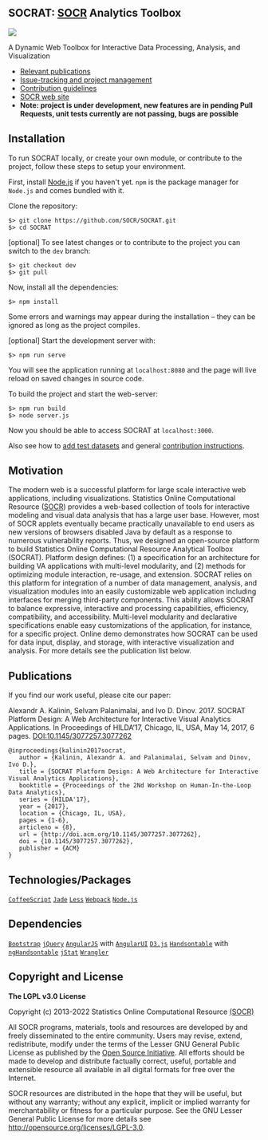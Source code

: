 ## SOCRAT: [SOCR](http://socr.umich.edu) Analytics Toolbox

<a href="http://socr.umich.edu/HTML5/SOCRAT/"><img align="middle" src="http://www.socr.umich.edu/img/SOCR_SOCRAT_Carousel.png"></a>

A Dynamic Web Toolbox for Interactive Data Processing, Analysis, and Visualization

* [Relevant publications](#publications)
* [Issue-tracking and project management](https://github.com/SOCR/SOCRAT-issues)
* [Contribution guidelines](https://github.com/SOCR/SOCRAT/blob/master/CONTRIBUTE.md)
* [SOCR web site](http://socr.umich.edu)
* **Note: project is under development, new features are in pending Pull Requests, unit tests currently are not passing, bugs are possible**

Installation
------------
To run SOCRAT locally, or create your own module, or contribute to the project, follow these steps to setup your environment.

First, install [Node.js](http://nodejs.org/) if you haven't yet. `npm` is the package manager for `Node.js` and comes bundled with it.

Clone the repository:

    $> git clone https://github.com/SOCR/SOCRAT.git
    $> cd SOCRAT

[optional] To see latest changes or to contribute to the project you can switch to the `dev` branch:

    $> git checkout dev
    $> git pull

Now, install all the dependencies:

    $> npm install

Some errors and warnings may appear during the installation – they can be ignored
as long as the project compiles.

[optional] Start the development server with:

    $> npm run serve

You will see the application running at `localhost:8080` and the page will live
reload on saved changes in source code.

To build the project and start the web-server:

    $> npm run build
    $> node server.js

Now you should be able to access SOCRAT at `localhost:3000`.

Also see how to [add test datasets](https://github.com/SOCR/SOCRAT/blob/dev/CONTRIBUTE.md#socr-datasets-for-testing) and general [contribution instructions](https://github.com/SOCR/SOCRAT/blob/dev/CONTRIBUTE.md).

Motivation
--------------
The modern web is a successful platform for large scale interactive web applications, including visualizations. Statistics Online Computational Resource ([SOCR](http://socr.umich.edu)) provides a
web-based collection of tools for interactive modeling and visual data analysis that has a large user base. However, most of SOCR applets eventually became practically unavailable to end users as new versions of browsers disabled Java by default as a response to numerous vulnerability reports.
Thus, we designed an open-source platform to build Statistics Online Computational Resource
Analytical Toolbox (SOCRAT). Platform design defines: (1) a specification for an architecture for building VA applications with multi-level modularity, and (2) methods for optimizing module
interaction, re-usage, and extension. SOCRAT relies on this platform for integration of a number of data management, analysis, and visualization modules into an easily customizable web application including interfaces for merging third-party components. This ability allows SOCRAT to balance expressive, interactive and processing capabilities, efficiency, compatibility, and accessibility. Multi-level modularity and declarative specifications enable easy customizations of the application, for instance, for a specific project. Online demo demonstrates how SOCRAT can be used for data input, display, and storage, with interactive visualization and analysis.
For more details see the publication list below.

Publications
------

If you find our work useful, please cite our paper:

Alexandr A. Kalinin, Selvam Palanimalai, and Ivo D. Dinov. 2017. SOCRAT Platform Design: A Web Architecture for Interactive Visual Analytics Applications. In Proceedings of HILDA’17, Chicago, IL, USA, May 14, 2017, 6 pages. [DOI:10.1145/3077257.3077262](http://dx.doi.org/10.1145/3077257.3077262)

```
@inproceedings{kalinin2017socrat,
   author = {Kalinin, Alexandr A. and Palanimalai, Selvam and Dinov, Ivo D.},
   title = {SOCRAT Platform Design: A Web Architecture for Interactive Visual Analytics Applications},
   booktitle = {Proceedings of the 2Nd Workshop on Human-In-the-Loop Data Analytics},
   series = {HILDA'17},
   year = {2017},
   location = {Chicago, IL, USA},
   pages = {1-6},
   articleno = {8},
   url = {http://doi.acm.org/10.1145/3077257.3077262},
   doi = {10.1145/3077257.3077262},
   publisher = {ACM}
}
```

Technologies/Packages
----------------
 [`CoffeeScript`](http://coffeescript.org/)
 [`Jade`](http://jade-lang.com/)
 [`Less`](http://lesscss.org/)
 [`Webpack`](https://webpack.github.io/)
 [`Node.js`](http://nodejs.org/)

Dependencies
--------------
 [`Bootstrap`](http://getbootstrap.com/)
 [`jQuery`](https://jquery.com/)
 [`AngularJS`](http://angularjs.org) with [`AngularUI`](https://angular-ui.github.io/)
 [`D3.js`](http://d3js.org)
 [`Handsontable`](http://handsontable.com/) with [`ngHandsontable`](https://handsontable.github.io/ngHandsontable/)
 [`jStat`](https://jstat.github.io/)
 [`Wrangler`](http://vis.stanford.edu/wrangler/)

Copyright and License
----------------------

**The LGPL v3.0 License**

Copyright (c) 2013-2022 Statistics Online Computational Resource [(SOCR)](http://www.StatisticsResource.org)

All SOCR programs, materials, tools and resources are developed by and freely disseminated to the entire community.
Users may revise, extend, redistribute, modify under the terms of the Lesser GNU General Public License
as published by the [Open Source Initiative](http://opensource.org/licenses/). All efforts should be made to develop and distribute
factually correct, useful, portable and extensible resource all available in all digital formats for free over the Internet.

SOCR resources are distributed in the hope that they will be useful, but without
any warranty; without any explicit, implicit or implied warranty for merchantability or
fitness for a particular purpose. See the GNU Lesser General Public License for
more details see http://opensource.org/licenses/LGPL-3.0.
